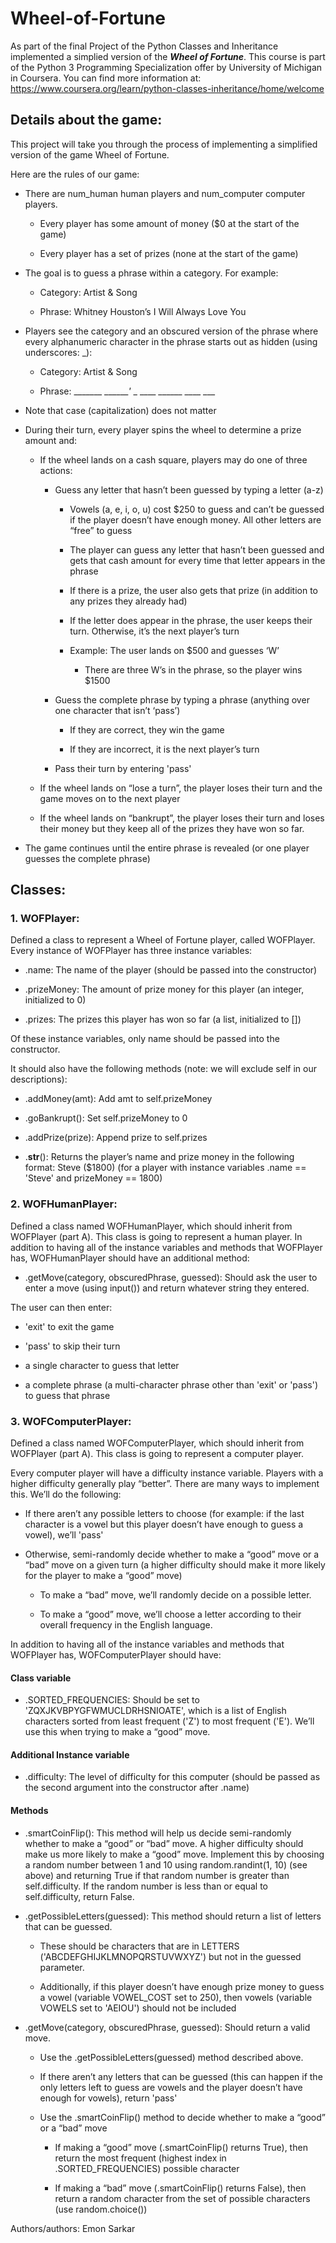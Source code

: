 # Wheel-of-Fortune

As part of the final Project of the Python Classes and Inheritance implemented a simplied version of the ***Wheel of Fortune***. This course is part of the Python 3 Programming Specialization offer by University of Michigan in Coursera. You can find more information at: https://www.coursera.org/learn/python-classes-inheritance/home/welcome

## Details about the game:
This project will take you through the process of implementing a simplified version of the game Wheel of Fortune.

Here are the rules of our game:

* There are num_human human players and num_computer computer players.
  * Every player has some amount of money ($0 at the start of the game)

  * Every player has a set of prizes (none at the start of the game)

* The goal is to guess a phrase within a category. For example:
  * Category: Artist & Song

  * Phrase: Whitney Houston’s I Will Always Love You

* Players see the category and an obscured version of the phrase where every alphanumeric character in the phrase starts out as hidden (using underscores: _):
  * Category: Artist & Song

  * Phrase: _______ _______'_ _ ____ ______ ____ ___

* Note that case (capitalization) does not matter

* During their turn, every player spins the wheel to determine a prize amount and:
  * If the wheel lands on a cash square, players may do one of three actions:
    * Guess any letter that hasn’t been guessed by typing a letter (a-z)
      * Vowels (a, e, i, o, u) cost $250 to guess and can’t be guessed if the player doesn’t have enough money. All other letters are “free” to guess

      * The player can guess any letter that hasn’t been guessed and gets that cash amount for every time that letter appears in the phrase

      * If there is a prize, the user also gets that prize (in addition to any prizes they already had)

      * If the letter does appear in the phrase, the user keeps their turn. Otherwise, it’s the next player’s turn

      * Example: The user lands on $500 and guesses ‘W’
        * There are three W’s in the phrase, so the player wins $1500

    * Guess the complete phrase by typing a phrase (anything over one character that isn’t ‘pass’)
      * If they are correct, they win the game

      * If they are incorrect, it is the next player’s turn

    * Pass their turn by entering 'pass'

  * If the wheel lands on “lose a turn”, the player loses their turn and the game moves on to the next player

  * If the wheel lands on “bankrupt”, the player loses their turn and loses their money but they keep all of the prizes they have won so far.

* The game continues until the entire phrase is revealed (or one player guesses the complete phrase)


## Classes:

### 1. WOFPlayer:
Defined a class to represent a Wheel of Fortune player, called WOFPlayer. Every instance of WOFPlayer has three instance variables:

* .name: The name of the player (should be passed into the constructor)

* .prizeMoney: The amount of prize money for this player (an integer, initialized to 0)

* .prizes: The prizes this player has won so far (a list, initialized to [])

Of these instance variables, only name should be passed into the constructor.

It should also have the following methods (note: we will exclude self in our descriptions):

* .addMoney(amt): Add amt to self.prizeMoney

* .goBankrupt(): Set self.prizeMoney to 0

* .addPrize(prize): Append prize to self.prizes

* .__str__(): Returns the player’s name and prize money in the following format:
Steve ($1800) (for a player with instance variables .name == 'Steve' and prizeMoney == 1800)

### 2. WOFHumanPlayer:
Defined a class named WOFHumanPlayer, which should inherit from WOFPlayer (part A). This class is going to represent a human player. In addition to having all of the instance variables and methods that WOFPlayer has, WOFHumanPlayer should have an additional method:

* .getMove(category, obscuredPhrase, guessed): Should ask the user to enter a move (using input()) and return whatever string they entered.

The user can then enter:

* 'exit' to exit the game

* 'pass' to skip their turn

* a single character to guess that letter

* a complete phrase (a multi-character phrase other than 'exit' or 'pass') to guess that phrase

### 3. WOFComputerPlayer:
Defined a class named WOFComputerPlayer, which should inherit from WOFPlayer (part A). This class is going to represent a computer player.

Every computer player will have a difficulty instance variable. Players with a higher difficulty generally play “better”. There are many ways to implement this. We’ll do the following:

* If there aren’t any possible letters to choose (for example: if the last character is a vowel but this player doesn’t have enough to guess a vowel), we’ll 'pass'

* Otherwise, semi-randomly decide whether to make a “good” move or a “bad” move on a given turn (a higher difficulty should make it more likely for the player to make a “good” move)
  * To make a “bad” move, we’ll randomly decide on a possible letter.

  * To make a “good” move, we’ll choose a letter according to their overall frequency in the English language.

In addition to having all of the instance variables and methods that WOFPlayer has, WOFComputerPlayer should have:

#### Class variable

* .SORTED_FREQUENCIES: Should be set to 'ZQXJKVBPYGFWMUCLDRHSNIOATE', which is a list of English characters sorted from least frequent ('Z') to most frequent ('E'). We’ll use this when trying to make a “good” move.

#### Additional Instance variable

* .difficulty: The level of difficulty for this computer (should be passed as the second argument into the constructor after .name)

#### Methods

* .smartCoinFlip(): This method will help us decide semi-randomly whether to make a “good” or “bad” move. A higher difficulty should make us more likely to make a “good” move. Implement this by choosing a random number between 1 and 10 using random.randint(1, 10) (see above) and returning True if that random number is greater than self.difficulty. If the random number is less than or equal to self.difficulty, return False.

* .getPossibleLetters(guessed): This method should return a list of letters that can be guessed.

  * These should be characters that are in LETTERS ('ABCDEFGHIJKLMNOPQRSTUVWXYZ') but not in the guessed parameter.

  * Additionally, if this player doesn’t have enough prize money to guess a vowel (variable VOWEL_COST set to 250), then vowels (variable VOWELS set to 'AEIOU') should not be included

* .getMove(category, obscuredPhrase, guessed): Should return a valid move.
  * Use the .getPossibleLetters(guessed) method described above.

  * If there aren’t any letters that can be guessed (this can happen if the only letters left to guess are vowels and the player doesn’t have enough for vowels), return 'pass'

  * Use the .smartCoinFlip() method to decide whether to make a “good” or a “bad” move
      * If making a “good” move (.smartCoinFlip() returns True), then return the most frequent (highest index in .SORTED_FREQUENCIES) possible character

      * If making a “bad” move (.smartCoinFlip() returns False), then return a random character from the set of possible characters (use random.choice())
      
      
      
Authors/authors: Emon Sarkar
